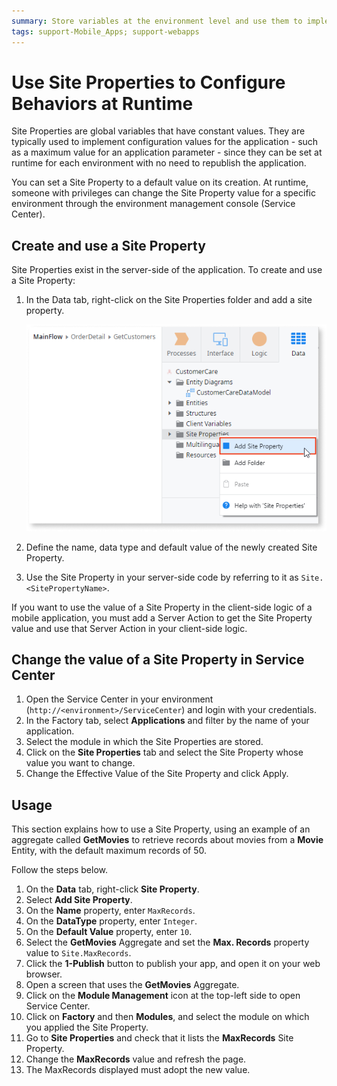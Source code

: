 ```yaml
---
summary: Store variables at the environment level and use them to implement application behaviors that are configurable at runtime.
tags: support-Mobile_Apps; support-webapps
---
```


# Use Site Properties to Configure Behaviors at Runtime

Site Properties are global variables that have constant values. They are typically used to implement configuration values for the application - such as a maximum value for an application parameter - since they can be set at runtime for each environment with no need to republish the application.

You can set a Site Property to a default value on its creation. At runtime, someone with privileges can change the Site Property value for a specific environment through the environment management console (Service Center).

## Create and use a Site Property

Site Properties exist in the server-side of the application. To create and use a Site Property:

1. In the Data tab, right-click on the Site Properties folder and add a site property.

    ![](images/site-property.png)

1. Define the name, data type and default value of the newly created Site Property.

1. Use the Site Property in your server-side code by referring to it as `Site.<SitePropertyName>`.

If you want to use the value of a Site Property in the client-side logic of a mobile application, you must add a Server Action to get the Site Property value and use that Server Action in your client-side logic.

## Change the value of a Site Property in Service Center

1. Open the Service Center in your environment (`http://<environment>/ServiceCenter`) and login with your credentials.
1. In the Factory tab, select **Applications** and filter by the name of your application.
1. Select the module in which the Site Properties are stored.
1. Click on the **Site Properties** tab and select the Site Property whose value you want to change.
1. Change the Effective Value of the Site Property and click Apply.

## Usage

This section explains how to use a Site Property, using an example of an aggregate called **GetMovies** to retrieve records about movies from a **Movie** Entity, with the default maximum records of 50.

Follow the steps below.

1. On the **Data** tab, right-click **Site Property**.
1. Select **Add Site Property**.
1. On the **Name** property, enter `MaxRecords`.
1. On the **DataType** property, enter `Integer`.
1. On the **Default Value** property, enter `10`.
1. Select the **GetMovies** Aggregate and set the **Max. Records** property value to `Site.MaxRecords`.
1. Click the **1-Publish** button to publish your app, and open it on your web browser.
1. Open a screen that uses the **GetMovies** Aggregate.
1. Click on the **Module Management** icon at the top-left side to open Service Center.
1. Click on **Factory** and then **Modules**, and select the module on which you applied the Site Property.
1. Go to **Site Properties** and check that it lists the **MaxRecords** Site Property.
1. Change the **MaxRecords** value and refresh the page.
1. The MaxRecords displayed must adopt the new value.

